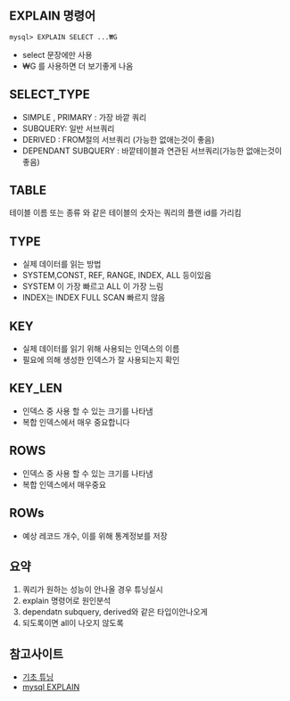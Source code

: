 ## EXPLAIN 명령어
~~~
mysql> EXPLAIN SELECT ...₩G 
~~~
- select 문장에만 사용
- ₩G 를 사용하면 더 보기좋게 나옴 

## SELECT_TYPE
- SIMPLE , PRIMARY : 가장 바깥 쿼리
- SUBQUERY: 일반 서브쿼리
- DERIVED : FROM절의 서브쿼리 (가능한 없애는것이 좋음)
- DEPENDANT SUBQUERY : 바깥테이블과 연관된 서브쿼리(가능한 없애는것이 좋음)

## TABLE
테이블 이름 또는 종류 <xx2> 와 같은 테이블의 숫자는 쿼리의 플랜 id를 가리킴

## TYPE
- 실제 데이터를 읽는 방법
- SYSTEM,CONST, REF, RANGE, INDEX, ALL 등이있음
- SYSTEM 이 가장 빠르고 ALL 이 가장 느림
- INDEX는 INDEX FULL SCAN 빠르지 않음

## KEY
- 실제 데이터를 읽기 위해 사용되는 인덱스의 이름
- 필요에 의해 생성한 인덱스가 잘 사용되는지 확인

## KEY_LEN 
- 인덱스 중 사용 할 수 있는 크기를 나타냄
- 복합 인덱스에서 매우 중요합니다

## ROWS
- 인덱스 중 사용 할 수 있는 크기를 나타냄
- 복합 인덱스에서 매우중요

## ROWs
- 예상 레코드 개수, 이를 위해 통계정보를 저장

## 요약
1. 쿼리가 원하는 성능이 안나올 경우 튜닝실시
2. explain 명령어로 원인분석
3. dependatn subquery, derived와 같은 타입이안나오게
4. 되도록이면 all이 나오지 않도록

## 참고사이트
  - [기초 튜닝](https://www.slideshare.net/hoyoung2jung/ss-42982390)
  - [mysql EXPLAIN ](https://dev.mysql.com/doc/refman/5.5/en/explain-output.html)

